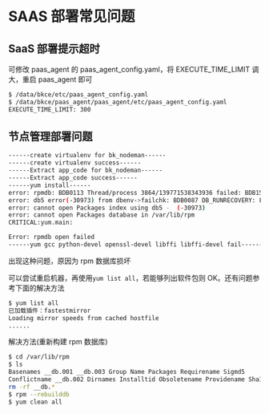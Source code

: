 # SAAS 部署常见问题

## SaaS 部署提示超时

可修改 paas_agent 的 paas_agent_config.yaml，将 EXECUTE_TIME_LIMIT 调大，重启 paas_agent 即可

```bash
$ /data/bkce/etc/paas_agent_config.yaml
$ /data/bkce/paas_agent/paas_agent/etc/paas_agent_config.yaml
EXECUTE_TIME_LIMIT: 300
```

## 节点管理部署问题

```bash
------create virtualenv for bk_nodeman------
------create virtualenv success------
------Extract app_code for bk_nodeman------
------Extract app_code success------
------yum install------
error: rpmdb: BDB0113 Thread/process 3864/139771538343936 failed: BDB1507 Thread died in Berkeley DB library
error: db5 error(-30973) from dbenv->failchk: BDB0087 DB_RUNRECOVERY: Fatal error, run database recovery
error: cannot open Packages index using db5 -  (-30973)
error: cannot open Packages database in /var/lib/rpm
CRITICAL:yum.main:

Error: rpmdb open failed
------yum gcc python-devel openssl-devel libffi libffi-devel fail------
```

出现这种问题，原因为 rpm 数据库损坏

可以尝试重启机器，再使用`yum list all`，若能够列出软件包则 OK。还有问题参考下面的解决方法

```bash
$ yum list all
已加载插件：fastestmirror
Loading mirror speeds from cached hostfile
......
```

解决方法(重新构建 rpm 数据库)

```bash
$ cd /var/lib/rpm
$ ls
Basenames __db.001 __db.003 Group Name Packages Requirename Sigmd5
Conflictname __db.002 Dirnames Installtid Obsoletename Providename Sha1header Triggername
rm -rf __db.*
$ rpm --rebuilddb
$ yum clean all
```
